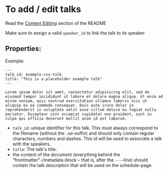 # To add / edit talks

Read the [Content Editing](../README.md#content-editing) section of the README

Make sure to assign a valid `speaker_id` to link the talk to its speaker

## Properties:

Example:

    ---
    talk_id: example-css-talk
    title: "This is a placeholder example talk"
    ---

    Lorem ipsum dolor sit amet, consectetur adipisicing elit, sed do eiusmod tempor incididunt ut labore et dolore magna aliqua. Ut enim ad minim veniam, quis nostrud exercitation ullamco laboris nisi ut aliquip ex ea commodo consequat. Duis aute irure dolor in reprehenderit in voluptate velit esse cillum dolore eu fugiat nulla pariatur. Excepteur sint occaecat cupidatat non proident, sunt in culpa qui officia deserunt mollit anim id est laborum.

 - `talk_id`: unique identifier for this talk. This must always correspond
    to the filename (without the `.md`-suffix) and should only contain
    regular characters, numbers and dashes.
    This id will be used to associate a talk with the speakers.
 - `title`: The talk's title.
 - the content of the document (everything behind the "frontmatter"-/metadata-block – that is, after the `---`-line)
   should contain the talk description that will be used on the schedule-page.
